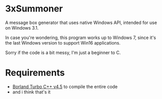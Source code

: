 # 3xSummoner
A message box generator that uses native Windows API, intended for use on Windows 3.1.

In case you're wondering, this program works up to Windows 7, since it's the last Windows version to support Win16 applications.

Sorry if the code is a bit messy, I'm just a beginner to C.

# Requirements
* [Borland Turbo C++ v4.5](https://winworldpc.com/product/turbo-c/45-win) to compile the entire code
* and i think that's it
